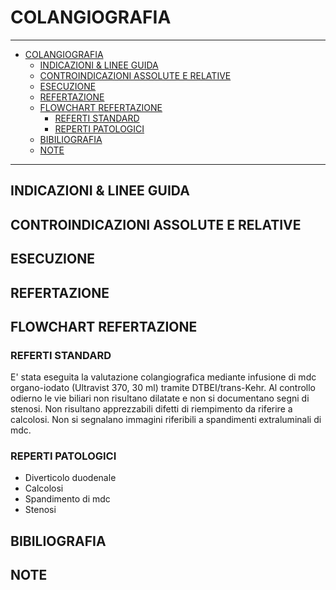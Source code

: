 # COLANGIOGRAFIA

---

- [COLANGIOGRAFIA](#colangiografia)
	- [INDICAZIONI & LINEE GUIDA](#indicazioni--linee-guida)
	- [CONTROINDICAZIONI ASSOLUTE E RELATIVE](#controindicazioni-assolute-e-relative)
	- [ESECUZIONE](#esecuzione)
	- [REFERTAZIONE](#refertazione)
	- [FLOWCHART REFERTAZIONE](#flowchart-refertazione)
		- [REFERTI STANDARD](#referti-standard)
		- [REPERTI PATOLOGICI](#reperti-patologici)
	- [BIBILIOGRAFIA](#bibiliografia)
	- [NOTE](#note)

---

## INDICAZIONI & LINEE GUIDA

## CONTROINDICAZIONI ASSOLUTE E RELATIVE

## ESECUZIONE

## REFERTAZIONE

## FLOWCHART REFERTAZIONE

### REFERTI STANDARD

E' stata eseguita la valutazione colangiografica mediante infusione di mdc organo-iodato (Ultravist 370, 30 ml) tramite DTBEI/trans-Kehr. 
Al controllo odierno le vie biliari non risultano dilatate e non si documentano segni di stenosi. 
Non risultano apprezzabili difetti di riempimento da riferire a calcolosi.
Non si segnalano immagini riferibili a spandimenti extraluminali di mdc.

### REPERTI PATOLOGICI

- Diverticolo duodenale
- Calcolosi
- Spandimento di mdc
- Stenosi

## BIBILIOGRAFIA

## NOTE